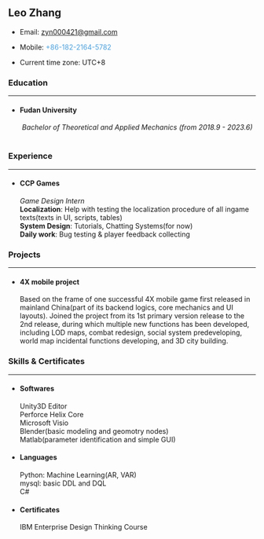 ## Leo Zhang ##
+ Email: <font color="#4ea1db">zyn000421@gmail.com</font>

+ Mobile: <font color="#4ea1db">+86-182-2164-5782</font>
+ Current time zone: UTC+8

### Education
---
+ #### Fudan University
&ensp;&ensp;&ensp;&ensp;*Bachelor of Theoretical and Applied Mechanics* *(from 2018.9 - 2023.6)*
&ensp;&ensp;&ensp;&ensp;
### Experience
---
+ #### CCP Games
    *Game Design Intern*</br>
    **Localization**: Help with testing the localization procedure of all ingame texts(texts in UI, scripts, tables)</br>
    **System Design**: Tutorials, Chatting Systems(for now)</br>
    **Daily work**: Bug testing & player feedback collecting</br>

### Projects
---
+ #### 4X mobile project
    Based on the frame of one successful 4X mobile game first released in mainland China(part of its backend logics, core mechanics and UI layouts). Joined the project from its 1st primary version release to the 2nd release, during which multiple new functions has been developed, including LOD maps, combat redesign, social system predeveloping, world map incidental functions developing, and 3D city building.

### Skills & Certificates
---
+ #### Softwares
    Unity3D Editor</br>
    Perforce Helix Core</br>
    Microsoft Visio</br>
    Blender(basic modeling and geomotry nodes)</br>
    Matlab(parameter identification and simple GUI)</br>
+ #### Languages
    Python: Machine Learning(AR, VAR)</br>
    mysql: basic DDL and DQL</br>
    C#</br>
+ #### Certificates
    IBM Enterprise Design Thinking Course
